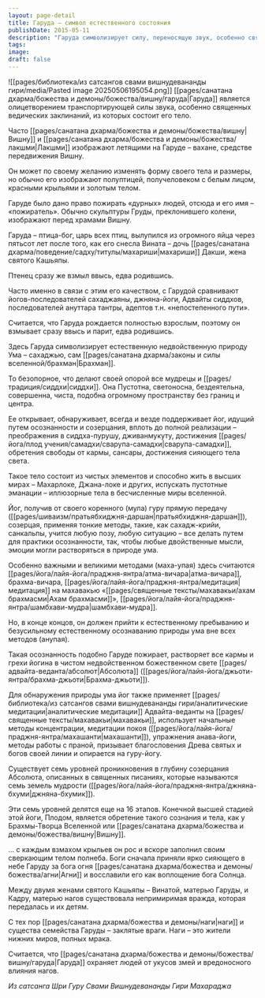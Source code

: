 ```yaml
---
layout: page-detail
title: Гаруда – символ естественного состояния
publishDate: 2015-05-11
description: "Гаруда символизирует силу, переносящую звук, особенно священные ведические мантры, из которых, согласно преданиям, и состоит его тело.Вишну и Лакшми часто изображают путешествующими на Гаруде, который выступает их ваханой - божественным средством передвижения.Гаруда способен по своему желанию менять форму и размеры, однако традиционно его изображают как существо с телом человека и чертами птицы: белым лицом, красными крыльями и золотым телом."
tags: 
image: 
draft: false
---
```

![[pages/библиотека/из сатсангов свами вишнудевананды гири/media/Pasted image 20250506195054.png]]
[[pages/санатана дхарма/божества и демоны/божества/вишну/гаруда|Гаруда]] является олицетворением транспортирующей силы звука, особенно священных ведических заклинаний, из которых состоит его тело.

Часто [[pages/санатана дхарма/божества и демоны/божества/вишну|Вишну]] и [[pages/санатана дхарма/божества и демоны/божества/лакшми|Лакшми]] изображают летящими на Гаруде – вахане, средстве передвижения Вишну.

Он может по своему желанию изменять форму своего тела и размеры, но обычно его изображают полуптицей, получеловеком с белым лицом, красными крыльями и золотым телом.

Гаруде было дано право пожирать «дурных» людей, отсюда и его имя – «пожиратель». Обычно скульптуры Груды, преклонившего колени, изображают перед храмами Вишну.

Гаруда – птица-бог, царь всех птиц, вылупился из огромного яйца через пятьсот лет после того, как его снесла Вината – дочь [[pages/санатана дхарма/поведение/садху/титулы/махариши|махариши]] Дакши, жена святого Кашьяпы.

Птенец сразу же взмыл ввысь, едва родившись.

Часто именно в связи с этим его качеством, с Гарудой сравнивают йогов-последователей сахаджаяны, джняна-йоги, Адвайты сиддхов, последователей ануттара тантры, адептов т.н. «непостепенного пути».

Считается, что Гаруда рождается полностью взрослым, поэтому он взмывает сразу ввысь и парит, едва родившись.

Здесь Гаруда символизирует естественную недвойственную природу Ума – сахаджью, сам [[pages/санатана дхарма/законы и силы вселенной/брахман|Брахман]].

То безопорное, что делают своей опорой все мудрецы и [[pages/традиция/сиддхи|сиддхи]]. Она Пустотна, светоносна, бездеятельна, совершенна, чиста, подобна огромному пространству без границ и центра.

Ее открывает, обнаруживает, всегда и везде поддерживает йог, идущий путем осознанности и созерцания, вплоть до полной реализации – преображения в сиддха-пурушу, дживанмукуту, достижения [[pages/йога/плод учения/самадхи/сварупа-самадхи|сварупа-самадхи]], обретения свободы от кармы, сансары, достижения сияющего тела света.

Такое тело состоит из чистых элементов и способно жить в высших мирах – Махарлоке, Джана-локе и других, испускать пустотные эманации – иллюзорные тела в бесчисленные миры вселенной.

Йог, получив от своего коренного (мула) гуру прямую передачу ([[pages/шиваизм/пратьябхиджня-даршан|пратьябхиджня-даршан]]), созерцая, применяя тонкие методы, такие, как сахадж-крийи, санкальпы, учится любую позу, любую ситуацию – все делать путем для практики осознанности, так, чтобы любые двойственные мысли, эмоции могли растворяться в природе ума.

Особенно важными и великими методами (маха-упая) здесь считаются [[pages/йога/лайя-йога/праджня-янтра/атма-вичара|атма-вичара]], брахма-вичара, [[pages/йога/лайя-йога/праджня-янтра/медитация|медитация]] на махавакью «[[pages/священные тексты/махавакьи/ахам брахмасми|Ахам брахмасми]]», [[pages/йога/лайя-йога/праджня-янтра/шамбхави-мудра|шамбхави-мудра]].

Но, в конце концов, он должен прийти к естественному пребыванию и безусильному естественному осознаванию природы ума вне всех методов (анупая).

Такая осознанность подобно Гаруде пожирает, растворяет все кармы и грехи йогина в чистом недвойственном божественном свете [[pages/адвайта-веданта/абсолют|Абсолюта]] ([[pages/йога/лайя-йога/джьоти-янтра/брахма-джьоти|Брахма-джьоти]]).

Для обнаружения природы ума йог также применяет [[pages/библиотека/из сатсангов свами вишнудевананды гири/аналитические медитации|аналитические медитации]] Адвайта-веданты на [[pages/священные тексты/махавакьи|махавакьи]], использует начальные методы концентрации, медитации покоя ([[pages/йога/лайя-йога/праджня-янтра/махашанти|махашанти]]), упражнения анава-йоги, методы работы с праной, призывает благословения Древа святых и богов своей линии и опирается на гуру-йогу.

Существует семь уровней проникновения в глубину созерцания Абсолюта, описанных в священных писаниях, которые называются семь земель мудрости ([[pages/йога/лайя-йога/праджня-янтра/джняна-бхуми|джняна-бхумик]]).

Эти семь уровней делятся еще на 16 этапов. Конечной высшей стадией этой йоги, Плодом, является обретение такого сознания и тела, как у Брахмы-Творца Вселенной или [[pages/санатана дхарма/божества и демоны/божества/вишну|Вишну]].

... с каждым взмахом крыльев он рос и вскоре заполнил своим сверкающим телом полнеба. Боги сначала приняли ярко сияющего в небе Гаруду за бога огня [[pages/санатана дхарма/божества и демоны/божества/агни|Агни]] и восславили его как воплощение бога Солнца.

Между двумя женами святого Кашьяпы – Винатой, матерью Гаруды, и Кадру, матерью нагов существовала непримиримая вражда, которая передалась и их детям.

С тех пор [[pages/санатана дхарма/божества и демоны/наги|наги]] и существа семейства Гаруды – заклятые враги. Наги – это жители нижних миров, полных мрака.

Считается, что [[pages/санатана дхарма/божества и демоны/божества/вишну/гаруда|Гаруда]] охраняет людей от укусов змей и вредоносного влияния нагов.

*Из сатсанга Шри Гуру Свами Вишнудевананды Гири Махараджа*
